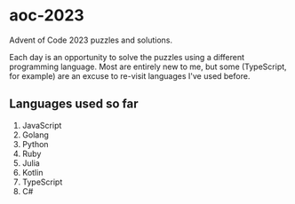 # aoc-2023
Advent of Code 2023 puzzles and solutions.

Each day is an opportunity to solve the puzzles using a different programming language.
Most are entirely new to me, but some (TypeScript, for example) are an excuse to re-visit languages I've used before.

## Languages used so far
1. JavaScript
2. Golang
3. Python
4. Ruby
5. Julia
6. Kotlin
7. TypeScript
8. C#
